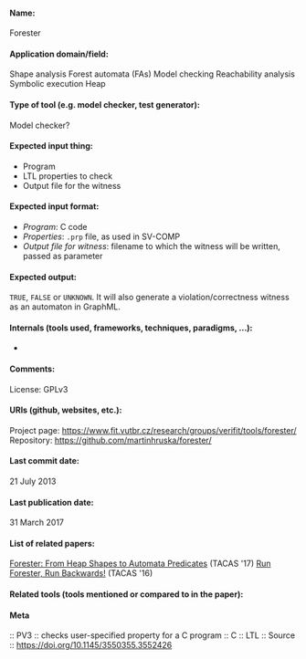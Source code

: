 #### Name:
Forester

#### Application domain/field:
Shape analysis
Forest automata (FAs)
Model checking
Reachability analysis
Symbolic execution
Heap

#### Type of tool (e.g. model checker, test generator):
Model checker?

#### Expected input thing:
- Program
- LTL properties to check
- Output file for the witness

#### Expected input format:
- *Program*: C code
- *Properties*: `.prp` file, as used in SV-COMP
- *Output file for witness*: filename to which the witness will be written, passed as parameter

#### Expected output:
`TRUE`, `FALSE` or `UNKNOWN`.
It will also generate a violation/correctness witness as an automaton in GraphML.

#### Internals (tools used, frameworks, techniques, paradigms, ...):
-

#### Comments:
License: GPLv3

#### URIs (github, websites, etc.):
Project page: https://www.fit.vutbr.cz/research/groups/verifit/tools/forester/
Repository: https://github.com/martinhruska/forester/

#### Last commit date:
21 July 2013

#### Last publication date:
31 March 2017

#### List of related papers:
[Forester: From Heap Shapes to Automata Predicates](https://doi.org/10.1007/978-3-662-54580-5_24) (TACAS '17)
[Run Forester, Run Backwards!](https://doi.org/10.1007/978-3-662-49674-9_61) (TACAS '16)

#### Related tools (tools mentioned or compared to in the paper):

#### Meta
:: PV3 :: checks user-specified property for a C program
:: C
:: LTL
:: Source :: https://doi.org/10.1145/3550355.3552426